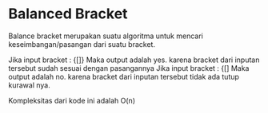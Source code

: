 # Balanced Bracket 

Balance bracket merupakan suatu algoritma untuk mencari keseimbangan/pasangan dari suatu bracket. 

Jika input bracket : {[]} 
Maka output adalah yes. karena bracket dari inputan tersebut sudah sesuai dengan pasangannya 
Jika input bracket : {[] 
Maka output adalah no. karena bracket dari inputan tersebut tidak ada tutup kurawal nya.

Kompleksitas dari kode ini adalah O(n)